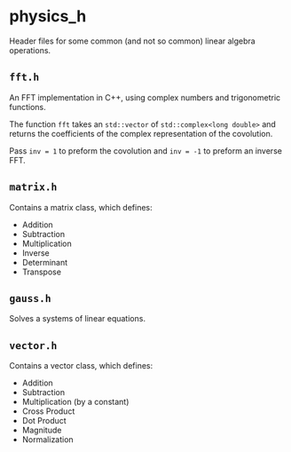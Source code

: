 # physics\_h

Header files for some common (and not so common) linear algebra operations.

## `fft.h`

An FFT implementation in C++, using complex numbers and trigonometric functions.

The function `fft` takes an `std::vector` of `std::complex<long double>` and returns the coefficients of the complex representation of the covolution.

Pass `inv = 1` to preform the covolution and `inv = -1` to preform an inverse FFT.

## `matrix.h`

Contains a matrix class, which defines:

- Addition
- Subtraction
- Multiplication
- Inverse
- Determinant
- Transpose

## `gauss.h`

Solves a systems of linear equations.

## `vector.h`

Contains a vector class, which defines:

- Addition
- Subtraction
- Multiplication (by a constant)
- Cross Product
- Dot Product
- Magnitude
- Normalization
